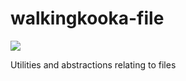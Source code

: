 # walkingkooka-file
![](https://tokei.rs/b1/github/mP1/walkingkooka-file)

Utilities and abstractions relating to files
